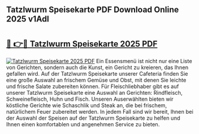 ## Tatzlwurm Speisekarte PDF Download Online 2025 v1Adl

# <h2><a href="http://gcc0lam.nevu.top/?p=Tatzlwurm+Speisekarte">🔗 👉🔴 Tatzlwurm Speisekarte 2025 PDF</a></h2>

[![Tatzlwurm Speisekarte 2025 PDF](https://i.imgur.com/dBaPXMq.png)](http://gcc0lam.nevu.top/?p=Tatzlwurm+Speisekarte)
Ein Essensmenü ist nicht nur eine Liste von Gerichten, sondern auch die Kunst, ein Gericht zu kreieren, das Ihnen gefallen wird. Auf der Tatzlwurm Speisekarte unserer Cafeteria finden Sie eine große Auswahl an frischem Gemüse und Obst, mit denen Sie leichte und frische Salate zubereiten können. Für Fleischliebhaber gibt es auf unserer Tatzlwurm Speisekarte eine Auswahl an Gerichten: Rindfleisch, Schweinefleisch, Huhn und Fisch. Unseren Auserwählten bieten wir köstliche Gerichte wie Schaschlik und Steak an, die bei frischem, natürlichem Feuer zubereitet werden. In jedem Fall sind wir bereit, Ihnen bei der Auswahl der Speisen auf der Tatzlwurm Speisekarte zu helfen und Ihnen einen komfortablen und angenehmen Service zu bieten.
